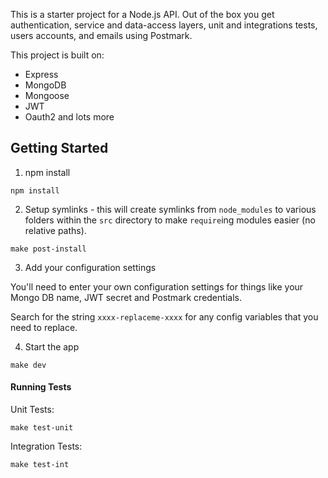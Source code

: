 This is a starter project for a Node.js API. Out of the box you get authentication, service and data-access layers, unit and integrations tests, users accounts, and emails using Postmark.

This project is built on:

* Express
* MongoDB
* Mongoose
* JWT
* Oauth2
and lots more

## Getting Started

1) npm install
```
npm install
```

2) Setup symlinks - this will create symlinks from `node_modules` to various folders within the `src` directory to make `require`ing modules easier (no relative paths).
```
make post-install
```

3) Add your configuration settings

You'll need to enter your own configuration settings for things like your Mongo DB name, JWT secret and Postmark credentials.

Search for the string `xxxx-replaceme-xxxx` for any config variables that you need to replace.


4) Start the app
```
make dev
```


#### Running Tests

Unit Tests:
```
make test-unit
```

Integration Tests:
```
make test-int
```
